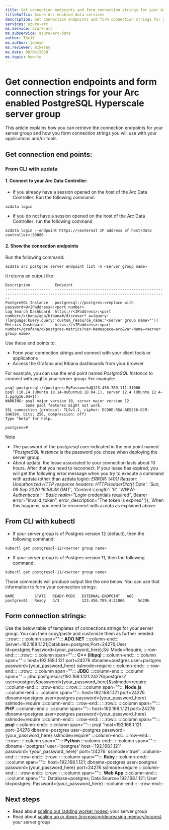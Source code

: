 ```yaml
--- 
title: Get connection endpoints and form connection strings for your Arc enabled PostgreSQL Hyperscale server group
titleSuffix: Azure Arc enabled data services
description: Get connection endpoints and form connection strings for your Arc enabled PostgreSQL Hyperscale server group
services: azure-arc
ms.service: azure-arc
ms.subservice: azure-arc-data
author: TheJY
ms.author: jeanyd
ms.reviewer: mikeray
ms.date: 08/04/2020
ms.topic: how-to
---
```


# Get connection endpoints and form connection strings for your Arc enabled PostgreSQL Hyperscale server group

This article explains how you can retrieve the connection endpoints for your server group and how you form connection strings you will use with your applications and/or tools.


## Get connection end points:

### From CLI with azdata
#### 1. Connect to your Arc Data Controller:
- If you already have a session opened on the host of the Arc Data Controller:
Run the following command:
```terminal
azdata login
```

- If you do not have a session opened on the host of the Arc Data Controller:
run the following command 
```terminal
azdata login --endpoint https://<external IP address of host/data controller>:30080
```

#### 2. Show the connection endpoints
Run the following command:
```terminal
azdata arc postgres server endpoint list -n <server group name>
```
It returns an output like:
```terminal
Description           Endpoint
--------------------  ------------------------------------------------------------------------------------------------------------------------
PostgreSQL Instance   postgresql://postgres:<replace with password>@<IPaddress>:<port number>
Log Search Dashboard  https://<IPaddress>:<port number>/kibana/app/kibana#/discover?_a=(query:(language:kuery,query:'custom_resource_name:"<server group name>"'))
Metrics Dashboard     https://<IPaddress>:<port number>/grafana/d/postgres-metrics?var-Namespace=arc&var-Name=<server group name>
```
Use these end points to:
- Form your connection strings and connect with your client tools or applications
- Access the Grafana and Kibana dashboards from your browser

For example, you can use the end point named _PostgreSQL Instance_ to connect with psql to your server group. For example:
```terminal
psql postgresql://postgres:MyPassworkd@123.456.789.111:31066
psql (10.14 (Ubuntu 10.14-0ubuntu0.18.04.1), server 12.4 (Ubuntu 12.4-1.pgdg16.04+1))
WARNING: psql major version 10, server major version 12.
         Some psql features might not work.
SSL connection (protocol: TLSv1.2, cipher: ECDHE-RSA-AES256-GCM-SHA384, bits: 256, compression: off)
Type "help" for help.

postgres=#
```
> [!NOTE]
>
> - The password of the _postgresql_ user indicated in the end point named "_PostgreSQL Instance_ is the password you chose when deploying the server group.
> - About azdata: the lease associated to your connection lasts about 10 hours. After that you need to reconnect. If your lease has expired, you will get the following error message when you try to execute a command with azdata (other than azdata login):
> _ERROR: (401)_
> _Reason: Unauthorized_
> _HTTP response headers: HTTPHeaderDict({'Date': 'Sun, 06 Sep 2020 16:58:38 GMT', 'Content-Length': '0', 'WWW-Authenticate': '_
> _Basic realm="Login_ credentials required", Bearer error="invalid_token", error_description="The token is expired"'})_
> When this happens, you need to reconnect with azdata as explained above.

## From CLI with kubectl
- If your server group is of Postgres version 12 (default), then the following command:
```terminal
kubectl get postgresql-12/<server group name>
```
- If your server group is of Postgres version 11, then the following command:
```terminal
kubectl get postgresql-11/<server group name>
```

Those commands will produce output like the one below. You can use that information to form your connection strings:
```terminal
NAME         STATE   READY-PODS   EXTERNAL-ENDPOINT   AGE
postgres01   Ready   3/3          123.456.789.4:31066      5d20h
```` 


## Form connection strings:
Use the below table of templates of connections strings for your server group. You can then copy/paste and customize them as further needed:
:::row:::
   :::column span="":::
**ADO.NET**
   :::column-end:::
Server=192.168.1.121;Database=postgres;Port=24276;User Id=postgres;Password={your_password_here};Ssl Mode=Require;
:::row-end:::
:::row:::
   :::column span="":::
**C++ (libpq)**
   :::column-end:::
   :::column span="":::
host=192.168.1.121 port=24276 dbname=postgres user=postgres password={your_password_here} sslmode=require
   :::column-end:::
:::row-end:::
:::row:::
   :::column span="":::
**JDBC**
   :::column-end:::
   :::column span="":::
jdbc:postgresql://192.168.1.121:24276/postgres?user=postgres&password={your_password_here}&sslmode=require
   :::column-end:::
:::row-end:::
:::row:::
   :::column span="":::
**Node.js**
   :::column-end:::
   :::column span="":::
host=192.168.1.121 port=24276 dbname=postgres user=postgres password={your_password_here} sslmode=require
   :::column-end:::
:::row-end:::
:::row:::
   :::column span="":::
**PHP**
   :::column-end:::
   :::column span="":::
host=192.168.1.121 port=24276 dbname=postgres user=postgres password={your_password_here} sslmode=require
   :::column-end:::
:::row-end:::
:::row:::
   :::column span="":::
**psql**
   :::column-end:::
   :::column span="":::
psql "host=192.168.1.121 port=24276 dbname=postgres user=postgres password={your_password_here} sslmode=require"
   :::column-end:::
:::row-end:::
:::row:::
   :::column span="":::
**Python**
   :::column-end:::
   :::column span="":::
dbname='postgres' user='postgres' host='192.168.1.121' password='{your_password_here}' port='24276' sslmode='true'
   :::column-end:::
:::row-end:::
:::row:::
   :::column span="":::
**Ruby**
   :::column-end:::
   :::column span="":::
host=192.168.1.121; dbname=postgres user=postgres password={your_password_here} port=24276 sslmode=require
   :::column-end:::
:::row-end:::
:::row:::
   :::column span="":::
**Web App**
   :::column-end:::
   :::column span="":::
Database=postgres; Data Source=192.168.1.121; User Id=postgres; Password={your_password_here}
   :::column-end:::
:::row-end:::


## Next steps
- Read about [scaling out (adding worker nodes)](scale-out-postgresql-hyperscale-server-group.md) your server group
- Read about [scaling up or down (increasing/decreasing memory/vcores)](scale-up-down-postgresql-hyperscale-server-group-using-cli.md) your server group


